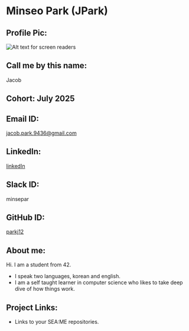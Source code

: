 # Minseo Park (JPark)
## Profile Pic:
![Alt text for screen readers](https://cdn.intra.42.fr/users/4175b5582f4c89843e197a9b4b7cb14d/minsepar.jpg)

## Call me by this name: 
Jacob
## Cohort: July 2025
## Email ID:
jacob.park.9436@gmail.com
## LinkedIn:
[linkedIn](https://www.linkedin.com/in/minseo-park-106901214/)
## Slack ID: 
minsepar
## GitHub ID:
[parkj12](https://github.com/parkj12b)
## About me: 
Hi. I am a student from 42. 
- I speak two languages, korean and english. 
- I am a self taught learner in computer science who likes to take deep dive of how things work. 
## Project Links:
- Links to your SEA:ME repositories.
